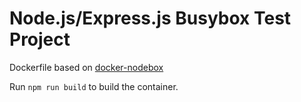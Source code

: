 # Node.js/Express.js Busybox Test Project

Dockerfile based on [docker-nodebox](https://github.com/hwestphal/docker-nodebox)

Run `npm run build` to build the container.
